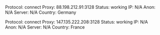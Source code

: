 Protocol: connect
Proxy: 88.198.212.91:3128
Status: working
IP: N/A
Anon: N/A
Server: N/A
Country: Germany

Protocol: connect
Proxy: 147.135.222.208:3128
Status: working
IP: N/A
Anon: N/A
Server: N/A
Country: France

